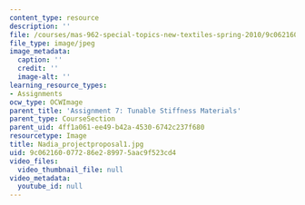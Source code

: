 ```yaml
---
content_type: resource
description: ''
file: /courses/mas-962-special-topics-new-textiles-spring-2010/9c062160077286e289975aac9f523cd4_Nadia_projectproposal1.jpg
file_type: image/jpeg
image_metadata:
  caption: ''
  credit: ''
  image-alt: ''
learning_resource_types:
- Assignments
ocw_type: OCWImage
parent_title: 'Assignment 7: Tunable Stiffness Materials'
parent_type: CourseSection
parent_uid: 4ff1a061-ee49-b42a-4530-6742c237f680
resourcetype: Image
title: Nadia_projectproposal1.jpg
uid: 9c062160-0772-86e2-8997-5aac9f523cd4
video_files:
  video_thumbnail_file: null
video_metadata:
  youtube_id: null
---
```

